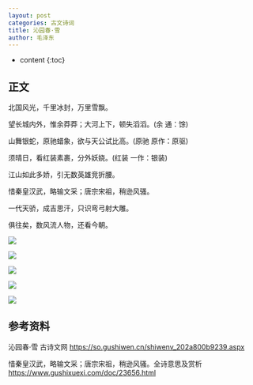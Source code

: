 ```yaml
---
layout: post
categories: 古文诗词
title: 沁园春·雪    
author: 毛泽东
---
```

* content
{:toc}

## 正文

北国风光，千里冰封，万里雪飘。

望长城内外，惟余莽莽；大河上下，顿失滔滔。(余 通：馀)

山舞银蛇，原驰蜡象，欲与天公试比高。(原驰 原作：原驱)

须晴日，看红装素裹，分外妖娆。(红装 一作：银装)

江山如此多娇，引无数英雄竞折腰。

惜秦皇汉武，略输文采；唐宗宋祖，稍逊风骚。

一代天骄，成吉思汗，只识弯弓射大雕。

俱往矣，数风流人物，还看今朝。

![]({{site.baseurl}}/images/20210715/20210715134000.jpg)

![]({{site.baseurl}}/images/20210715/20210715134003.jpg)

![]({{site.baseurl}}/images/20210715/20210715134005.jpg)

![]({{site.baseurl}}/images/20210715/20210715134007.jpg)

![]({{site.baseurl}}/images/20210715/20210715134009.jpg)

## 参考资料

沁园春·雪  古诗文网 <https://so.gushiwen.cn/shiwenv_202a800b9239.aspx>

惜秦皇汉武，略输文采；唐宗宋祖，稍逊风骚。全诗意思及赏析 <https://www.gushixuexi.com/doc/23656.html>
